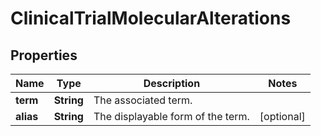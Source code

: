 # ClinicalTrialMolecularAlterations

## Properties
Name | Type | Description | Notes
------------ | ------------- | ------------- | -------------
**term** | **String** | The associated term. | 
**alias** | **String** | The displayable form of the term. |  [optional]
